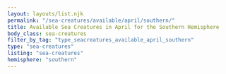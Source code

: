 ```yaml
---
layout: layouts/list.njk
permalink: "/sea-creatures/available/april/southern/"
title: Available Sea Creatures in April for the Southern Hemisphere
body_class: sea-creatures
filter_by_tag: "type_seacreatures_available_april_southern"
type: "sea-creatures"
listing: "sea-creatures"
hemisphere: "southern"
---
```

